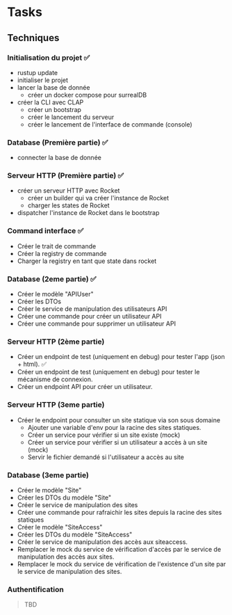 # Tasks

## Techniques

### Initialisation du projet ✅
- rustup update
- initialiser le projet
- lancer la base de donnée
    - créer un docker compose pour surrealDB
- créer la CLI avec CLAP
    - créer un bootstrap
    - créer le lancement du serveur
    - créer le lancement de l'interface de commande (console)

### Database (Première partie) ✅
- connecter la base de donnée

### Serveur HTTP (Première partie) ✅
- créer un serveur HTTP avec Rocket
    - créer un builder qui va créer l'instance de Rocket
    - charger les states de Rocket
- dispatcher l'instance de Rocket dans le bootstrap

### Command interface ✅
- Créer le trait de commande
- Créer la registry de commande
- Charger la registry en tant que state dans rocket

### Database (2eme partie) ✅
- Créer le modèle "APIUser"
- Créer les DTOs
- Créer le service de manipulation des utilisateurs API
- Créer une commande pour créer un utilisateur API
- Créer une commande pour supprimer un utilisateur API

### Serveur HTTP (2ème partie)
- Créer un endpoint de test (uniquement en debug) pour tester l'app (json + html). ✅
- Créer un endpoint de test (uniquement en debug) pour tester le mécanisme de connexion.
- Créer un endpoint API pour créer un utilisateur.

### Serveur HTTP (3eme partie)
- Créer le endpoint pour consulter un site statique via son sous domaine
    - Ajouter une variable d'env pour la racine des sites statiques.
    - Créer un service pour vérifier si un site existe (mock)
    - Créer un service pour vérifier si un utilisateur a accès à un site (mock)
    - Servir le fichier demandé si l'utilisateur a accès au site

### Database (3eme partie)
- Créer le modèle "Site"
- Créer les DTOs du modèle "Site"
- Créer le service de manipulation des sites
- Créer une commande pour rafraichir les sites depuis la racine des sites statiques
- Créer le modèle "SiteAccess"
- Créer les DTOs du modèle "SiteAccess"
- Créer le service de manipulation des accès aux siteaccess.
- Remplacer le mock du service de vérification d'accès par le service de manipulation des accès aux sites.
- Remplacer le mock du service de vérification de l'existence d'un site par le service de manipulation des sites.

### Authentification
> TBD
